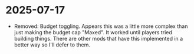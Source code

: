 ﻿# 2025-07-17

<secondary-label ref="gm-mod"/>

- Removed: Budget toggling. Appears this was a little more complex than just making the budget cap "Maxed". It worked until players tried building things. There are other mods that have this implemented in a better way so I'll defer to them.